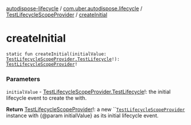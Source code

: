 [autodispose-lifecycle](../../index.md) / [com.uber.autodispose.lifecycle](../index.md) / [TestLifecycleScopeProvider](index.md) / [createInitial](./create-initial.md)

# createInitial

`static fun createInitial(initialValue: `[`TestLifecycleScopeProvider.TestLifecycle`](-test-lifecycle/index.md)`!): `[`TestLifecycleScopeProvider`](index.md)`!`

### Parameters

`initialValue` - [TestLifecycleScopeProvider.TestLifecycle](-test-lifecycle/index.md)!: the initial lifecycle event to create the with.

**Return**
[TestLifecycleScopeProvider](index.md)!: a new ``[`TestLifecycleScopeProvider`](index.md) instance with {@param initialValue} as its initial lifecycle event.


